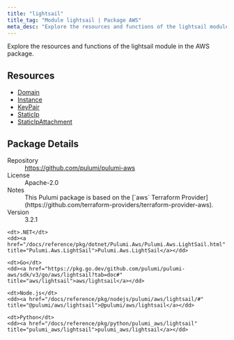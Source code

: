 ```yaml
---
title: "lightsail"
title_tag: "Module lightsail | Package AWS"
meta_desc: "Explore the resources and functions of the lightsail module in the AWS package."
---
```


<!-- WARNING: this file was generated by Pulumi Docs Generator. -->
<!-- Do not edit by hand unless you're certain you know what you are doing! -->

Explore the resources and functions of the lightsail module in the AWS package.

<h2 id="resources">Resources</h2>
<ul class="api">
    <li><a href="domain" title="Domain"><span class="symbol resource"></span>Domain</a></li>
    <li><a href="instance" title="Instance"><span class="symbol resource"></span>Instance</a></li>
    <li><a href="keypair" title="KeyPair"><span class="symbol resource"></span>KeyPair</a></li>
    <li><a href="staticip" title="StaticIp"><span class="symbol resource"></span>StaticIp</a></li>
    <li><a href="staticipattachment" title="StaticIpAttachment"><span class="symbol resource"></span>StaticIpAttachment</a></li>
</ul>

<h2 id="package-details">Package Details</h2>
<dl class="package-details">
	<dt>Repository</dt>
	<dd><a href="https://github.com/pulumi/pulumi-aws">https://github.com/pulumi/pulumi-aws</a></dd>
	<dt>License</dt>
	<dd>Apache-2.0</dd>
	<dt>Notes</dt>
	<dd>This Pulumi package is based on the [`aws` Terraform Provider](https://github.com/terraform-providers/terraform-provider-aws).</dd>
	<dt>Version</dt>
	<dd>3.2.1</dd>
</dl>



<dl class="tabular">

    <dt>.NET</dt>
    <dd><a href="/docs/reference/pkg/dotnet/Pulumi.Aws/Pulumi.Aws.LightSail.html" title="Pulumi.Aws.LightSail">Pulumi.Aws.LightSail</a></dd>

    <dt>Go</dt>
    <dd><a href="https://pkg.go.dev/github.com/pulumi/pulumi-aws/sdk/v3/go/aws/lightsail?tab=doc#" title="aws/lightsail">aws/lightsail</a></dd>

    <dt>Node.js</dt>
    <dd><a href="/docs/reference/pkg/nodejs/pulumi/aws/lightsail/#" title="@pulumi/aws/lightsail">@pulumi/aws/lightsail</a></dd>

    <dt>Python</dt>
    <dd><a href="/docs/reference/pkg/python/pulumi_aws/lightsail" title="pulumi_aws/lightsail">pulumi_aws/lightsail</a></dd>

</dl>

